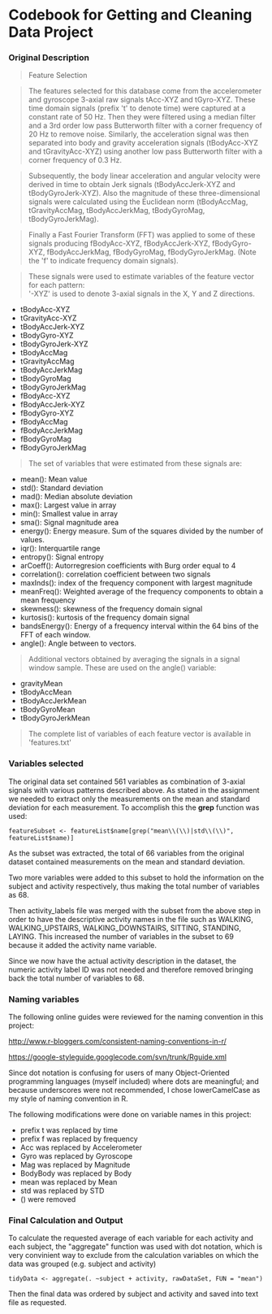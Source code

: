   # Codebook for Getting and Cleaning Data Project

### Original Description
>Feature Selection 

>The features selected for this database come from the accelerometer and gyroscope 3-axial raw signals tAcc-XYZ and tGyro-XYZ. These time domain signals (prefix 't' to denote time) were captured at a constant rate of 50 Hz. Then they were filtered using a median filter and a 3rd order low pass Butterworth filter with a corner frequency of 20 Hz to remove noise. Similarly, the acceleration signal was then separated into body and gravity acceleration signals (tBodyAcc-XYZ and tGravityAcc-XYZ) using another low pass Butterworth filter with a corner frequency of 0.3 Hz. 

>Subsequently, the body linear acceleration and angular velocity were derived in time to obtain Jerk signals (tBodyAccJerk-XYZ and tBodyGyroJerk-XYZ). Also the magnitude of these three-dimensional signals were calculated using the Euclidean norm (tBodyAccMag, tGravityAccMag, tBodyAccJerkMag, tBodyGyroMag, tBodyGyroJerkMag). 

>Finally a Fast Fourier Transform (FFT) was applied to some of these signals producing fBodyAcc-XYZ, fBodyAccJerk-XYZ, fBodyGyro-XYZ, fBodyAccJerkMag, fBodyGyroMag, fBodyGyroJerkMag. (Note the 'f' to indicate frequency domain signals). 

>These signals were used to estimate variables of the feature vector for each pattern:  
'-XYZ' is used to denote 3-axial signals in the X, Y and Z directions.

* tBodyAcc-XYZ
* tGravityAcc-XYZ
* tBodyAccJerk-XYZ
* tBodyGyro-XYZ
* tBodyGyroJerk-XYZ
* tBodyAccMag
* tGravityAccMag
* tBodyAccJerkMag
* tBodyGyroMag
* tBodyGyroJerkMag
* fBodyAcc-XYZ
* fBodyAccJerk-XYZ
* fBodyGyro-XYZ
* fBodyAccMag
* fBodyAccJerkMag
* fBodyGyroMag
* fBodyGyroJerkMag

>The set of variables that were estimated from these signals are: 
* mean(): Mean value
* std(): Standard deviation
* mad(): Median absolute deviation 
* max(): Largest value in array
* min(): Smallest value in array
* sma(): Signal magnitude area
* energy(): Energy measure. Sum of the squares divided by the number of values. 
* iqr(): Interquartile range 
* entropy(): Signal entropy
* arCoeff(): Autorregresion coefficients with Burg order equal to 4
* correlation(): correlation coefficient between two signals
* maxInds(): index of the frequency component with largest magnitude
* meanFreq(): Weighted average of the frequency components to obtain a mean frequency
* skewness(): skewness of the frequency domain signal 
* kurtosis(): kurtosis of the frequency domain signal 
* bandsEnergy(): Energy of a frequency interval within the 64 bins of the FFT of each window.
* angle(): Angle between to vectors.

>Additional vectors obtained by averaging the signals in a signal window sample. These are used on the angle() variable:
* gravityMean
* tBodyAccMean
* tBodyAccJerkMean
* tBodyGyroMean
* tBodyGyroJerkMean

>The complete list of variables of each feature vector is available in 'features.txt'

### Variables selected

The original data set contained 561 variables as combination of 3-axial signals with various patterns described above. As stated in the assignment we needed to extract only the measurements on the mean and standard deviation for each measurement. To accomplish this the **grep** function was used:
```{r}
featureSubset <- featureList$name[grep("mean\\(\\)|std\\(\\)", featureList$name)]
```
As the subset was extracted, the total of 66 variables from the original dataset contained measurements on the mean and standard deviation. 

Two more variables were added to this subset to hold the information on the subject and activity respectively, thus making the total number of variables as 68.

Then activity_labels file was merged with the subset from the above step in order to have the descriptive activity names in the file such as WALKING, WALKING_UPSTAIRS, WALKING_DOWNSTAIRS,  SITTING, STANDING, LAYING. This increased the number of variables in the subset to 69 because it added the activity name variable.

Since we now have the actual activity description in the dataset, the numeric activity label ID was not needed and therefore removed bringing back the total number of variables to 68.

### Naming variables

The following online guides were reviewed for the naming convention in this project: 

http://www.r-bloggers.com/consistent-naming-conventions-in-r/

https://google-styleguide.googlecode.com/svn/trunk/Rguide.xml

Since dot notation is confusing for users of many Object-Oriented programming languages (myself included) where dots are meaningful; and because underscores were not recommended, I chose lowerCamelCase as my style of naming convention in R.

The following modifications were done on variable names in this project:
* prefix t was replaced by time
* prefix f was replaced by frequency
* Acc was replaced by Accelerometer
* Gyro was replaced by Gyroscope
* Mag was replaced by Magnitude
* BodyBody was replaced by Body
* mean was replaced by Mean 
* std was replaced by STD
* () were removed

### Final Calculation and Output

To calculate the requested average of each variable for each activity and each subject, the "aggregate" function was used with dot notation, which is very convinient way to exclude from the calculation variables on which the data was grouped (e.g. subject and activity)
```{r}
tidyData <- aggregate(. ~subject + activity, rawDataSet, FUN = "mean")
```
Then the final data was ordered by subject and activity and saved into text file as requested.









